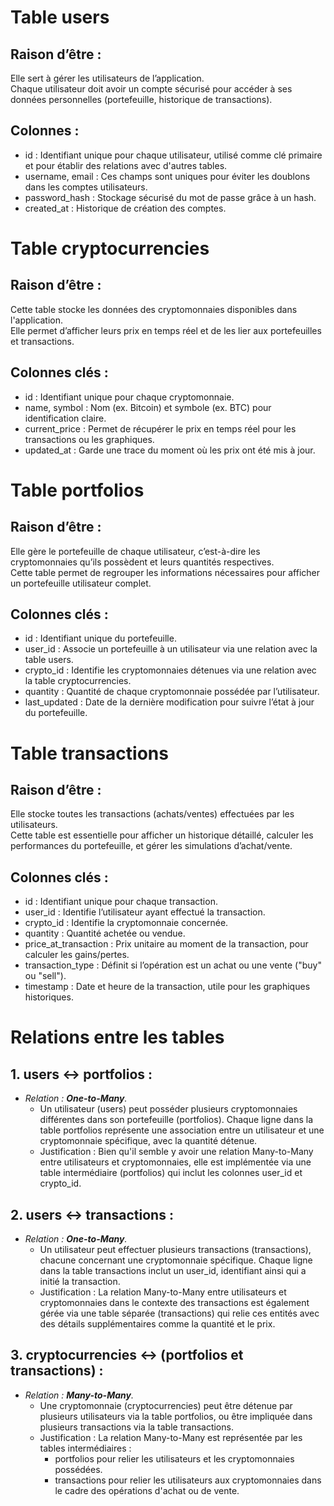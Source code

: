 # **Table users**

## Raison d’être :

Elle sert à gérer les utilisateurs de l’application.  
Chaque utilisateur doit avoir un compte sécurisé pour accéder à ses données personnelles (portefeuille, historique de transactions).

## Colonnes :

- id : Identifiant unique pour chaque utilisateur, utilisé comme clé primaire et pour établir des relations avec d'autres tables.
- username, email : Ces champs sont uniques pour éviter les doublons dans les comptes utilisateurs.
- password_hash : Stockage sécurisé du mot de passe grâce à un hash.
- created_at : Historique de création des comptes.

# **Table cryptocurrencies**

## Raison d’être :

Cette table stocke les données des cryptomonnaies disponibles dans l'application.  
Elle permet d’afficher leurs prix en temps réel et de les lier aux portefeuilles et transactions.

## Colonnes clés :

- id : Identifiant unique pour chaque cryptomonnaie.
- name, symbol : Nom (ex. Bitcoin) et symbole (ex. BTC) pour identification claire. 
- current_price : Permet de récupérer le prix en temps réel pour les transactions ou les graphiques. 
- updated_at : Garde une trace du moment où les prix ont été mis à jour.

# **Table portfolios**

## Raison d’être :

Elle gère le portefeuille de chaque utilisateur, c’est-à-dire les cryptomonnaies qu’ils possèdent et leurs quantités respectives.  
Cette table permet de regrouper les informations nécessaires pour afficher un portefeuille utilisateur complet.

## Colonnes clés :

- id : Identifiant unique du portefeuille.
- user_id : Associe un portefeuille à un utilisateur via une relation avec la table users.
- crypto_id : Identifie les cryptomonnaies détenues via une relation avec la table cryptocurrencies.
- quantity : Quantité de chaque cryptomonnaie possédée par l’utilisateur.
- last_updated : Date de la dernière modification pour suivre l’état à jour du portefeuille.

# **Table transactions**

## Raison d’être :

Elle stocke toutes les transactions (achats/ventes) effectuées par les utilisateurs.  
Cette table est essentielle pour afficher un historique détaillé, calculer les performances du portefeuille, et gérer les simulations d’achat/vente.

## Colonnes clés :

- id : Identifiant unique pour chaque transaction.
- user_id : Identifie l’utilisateur ayant effectué la transaction.
- crypto_id : Identifie la cryptomonnaie concernée.
- quantity : Quantité achetée ou vendue.
- price_at_transaction : Prix unitaire au moment de la transaction, pour calculer les gains/pertes.
- transaction_type : Définit si l’opération est un achat ou une vente ("buy" ou "sell").
- timestamp : Date et heure de la transaction, utile pour les graphiques historiques.

# **Relations entre les tables**

## 1. users ↔ portfolios :

- *Relation : **One-to-Many**.*
  - Un utilisateur (users) peut posséder plusieurs cryptomonnaies différentes dans son portefeuille (portfolios). Chaque ligne dans la table portfolios représente une association entre un utilisateur et une cryptomonnaie spécifique, avec la quantité détenue.
  - Justification : Bien qu'il semble y avoir une relation Many-to-Many entre utilisateurs et cryptomonnaies, elle est implémentée via une table intermédiaire (portfolios) qui inclut les colonnes user_id et crypto_id.

## 2. users ↔ transactions :

- *Relation : **One-to-Many**.*
  - Un utilisateur peut effectuer plusieurs transactions (transactions), chacune concernant une cryptomonnaie spécifique. Chaque ligne dans la table transactions inclut un user_id, identifiant ainsi qui a initié la transaction.
  - Justification : La relation Many-to-Many entre utilisateurs et cryptomonnaies dans le contexte des transactions est également gérée via une table séparée (transactions) qui relie ces entités avec des détails supplémentaires comme la quantité et le prix.

## 3. cryptocurrencies ↔ (portfolios et transactions) :

- *Relation : **Many-to-Many**.*
  - Une cryptomonnaie (cryptocurrencies) peut être détenue par plusieurs utilisateurs via la table portfolios, ou être impliquée dans plusieurs transactions via la table transactions.
  - Justification : La relation Many-to-Many est représentée par les tables intermédiaires :
    - portfolios pour relier les utilisateurs et les cryptomonnaies possédées. 
    - transactions pour relier les utilisateurs aux cryptomonnaies dans le cadre des opérations d'achat ou de vente.